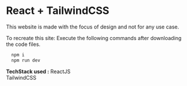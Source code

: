 # React + TailwindCSS

This website is made with the focus of design and not for any use case.

To recreate this site:
Execute the following commands after downloading the code files.
```bash
  npm i 
  npm run dev
```
**TechStack used :**
ReactJS<br>
TailwindCSS<br>

